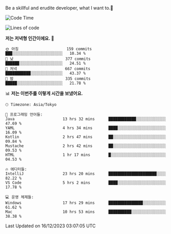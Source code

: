 Be a skillful and erudite developer, what I want to.👶

<!--START_SECTION:waka-->
![Code Time](http://img.shields.io/badge/Code%20Time-353%20hrs%205%20mins-blue)

![Lines of code](https://img.shields.io/badge/%EC%A0%80%EB%8A%94%20%EC%97%AC%ED%83%9C%EA%B9%8C%EC%A7%80%20-745.0%20thousand%20%EC%A4%84%EC%9D%98%20%EC%BD%94%EB%93%9C%EB%A5%BC%20%EC%9E%91%EC%84%B1%ED%96%88%EC%96%B4%EC%9A%94.-blue)

**저는 저녁형 인간이에요. 🦉** 

```text
🌞 아침                     159 commits         ███░░░░░░░░░░░░░░░░░░░░░░   10.34 % 
🌆 낮　                     377 commits         ██████░░░░░░░░░░░░░░░░░░░   24.51 % 
🌃 저녁                     667 commits         ███████████░░░░░░░░░░░░░░   43.37 % 
🌙 밤　                     335 commits         █████░░░░░░░░░░░░░░░░░░░░   21.78 % 
```


📊 **저는 이번주를 이렇게 시간을 보냈어요.** 

```text
🕑︎ Timezone: Asia/Tokyo

💬 프로그래밍 언어들: 
Java                     13 hrs 32 mins      ████████████░░░░░░░░░░░░░   47.69 % 
YAML                     4 hrs 34 mins       ████░░░░░░░░░░░░░░░░░░░░░   16.09 % 
Kotlin                   2 hrs 47 mins       ██░░░░░░░░░░░░░░░░░░░░░░░   09.84 % 
Mustache                 2 hrs 42 mins       ██░░░░░░░░░░░░░░░░░░░░░░░   09.53 % 
HTML                     1 hr 17 mins        █░░░░░░░░░░░░░░░░░░░░░░░░   04.53 % 

🔥 에디터들: 
IntelliJ                 23 hrs 20 mins      █████████████████████░░░░   82.22 % 
VS Code                  5 hrs 2 mins        ████░░░░░░░░░░░░░░░░░░░░░   17.78 % 

💻 운영 체제들: 
Windows                  17 hrs 29 mins      ███████████████░░░░░░░░░░   61.62 % 
Mac                      10 hrs 53 mins      ██████████░░░░░░░░░░░░░░░   38.38 % 
```


 Last Updated on 16/12/2023 03:07:05 UTC
<!--END_SECTION:waka-->
